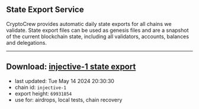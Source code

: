## State Export Service
CryptoCrew provides automatic daily state exports for all chains we validate. State export files can be used as genesis files and are a snapshot of the current blockchain state, including all validators, accounts, balances and delegations.

---
**Download: [injective-1 state export](https://dl-eu2.ccvalidators.com/SERVICE/injective/injective-1_export_69931854.json)**
---

- last updated: Tue May 14 2024 20:30:30
- chain id: `injective-1`
- export height: `69931854`
- use for: airdrops, local tests, chain recovery
